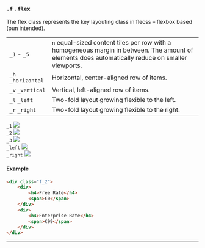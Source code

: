 ### `.f` `.flex`

The flex class represents the key layouting class in flecss – flexbox based (pun intended).

<div class="synopsis">
    <table class="synopsis-syntax">
        <tr>
            <td><nobr><code>_1</code> - <code>_5</code></nobr></td>
            <td>
                <code>n</code> equal-sized content tiles per row with a homogeneous margin in between. The amount of elements does automatically reduce on smaller viewports.
            </td>
        </tr>
        <tr>
            <td><code>_h</code> <code>_horizontal</code></td>
            <td>
                Horizontal, center-aligned row of items.
            </td>
        </tr>
        <tr>
            <td><code>_v</code> <code>_vertical</code></td>
            <td>
                Vertical, left-aligned row of items.
            </td>
        </tr>
        <tr>
            <td><code>_l</code> <code>_left</code></td>
            <td>
                Two-fold layout growing flexible to the left.
            </td>
        </tr>
        <tr>
            <td><code>_r</code> <code>_right</code></td>
            <td>
                Two-fold layout growing flexible to the right.
            </td>
        </tr>
    </table>
    <div class="synopsis-figures">
        <div>
            <code>_1</code>
            <img src="./img/f-flex_1.svg">
        </div>
        <div>
            <code>_2</code>
            <img src="./img/f-flex_2.svg">
        </div>
        <div>
            <code>_3</code>
            <img src="./img/f-flex_3.svg">
        </div>
        <div>
            <code>_left</code>
            <img src="./img/f-flex_left.svg">
        </div>
        <div>
            <code>_right</code>
            <img src="./img/f-flex_right.svg">
        </div>
    </div>
</div>

#### Example

``` html
<div class="f_2">
    <div>
        <h4>Free Rate</h4>
        <span>€0</span>
    </div>
    <div>
        <h4>Enterprise Rate</h4>
        <span>€99</span>
    </div>
</div>
```

---